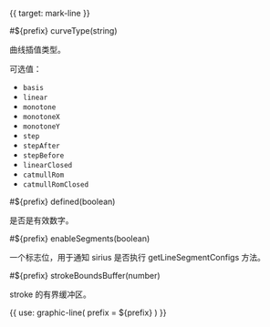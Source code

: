 {{ target: mark-line }}

<!-- ILineMarkSpec -->

#${prefix} curveType(string)

曲线插值类型。

可选值：

- `basis`
- `linear`
- `monotone`
- `monotoneX`
- `monotoneY`
- `step`
- `stepAfter`
- `stepBefore`
- `linearClosed`
- `catmullRom`
- `catmullRomClosed`

#${prefix} defined(boolean)

是否是有效数字。

#${prefix} enableSegments(boolean)

一个标志位，用于通知 sirius 是否执行 getLineSegmentConfigs 方法。

#${prefix} strokeBoundsBuffer(number)

stroke 的有界缓冲区。

{{ use: graphic-line(
  prefix = ${prefix}
) }}
